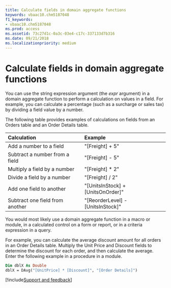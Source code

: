```yaml
---
title: Calculate fields in domain aggregate functions
keywords: vbaac10.chm5187048
f1_keywords:
- vbaac10.chm5187048
ms.prod: access
ms.assetid: 73c27d1c-0a3c-03e4-c17c-337133d7b316
ms.date: 09/21/2018
ms.localizationpriority: medium
---
```



# Calculate fields in domain aggregate functions

You can use the string expression argument (the  _expr_ argument) in a domain aggregate function to perform a calculation on values in a field. For example, you can calculate a percentage (such as a surcharge or sales tax) by dividing a field value by a number.

The following table provides examples of calculations on fields from an Orders table and an Order Details table.


|**Calculation**|**Example**|
|:-----|:-----|
|Add a number to a field|"[Freight] + 5"|
|Subtract a number from a field|"[Freight] - 5"|
|Multiply a field by a number|"[Freight] * 2"|
|Divide a field by a number|"[Freight] / 2"|
|Add one field to another|"[UnitsInStock] + [UnitsOnOrder]"|
|Subtract one field from another|"[ReorderLevel] - [UnitsInStock]"|

You would most likely use a domain aggregate function in a macro or module, in a calculated control on a form or report, or in a criteria expression in a query.

For example, you can calculate the average discount amount for all orders in an Order Details table. Multiply the Unit Price and Discount fields to determine the discount for each order, and then calculate the average. Enter the following example in a procedure in a module.

```vb
Dim dblX As Double 
dblX = DAvg("[UnitPrice] * [Discount]", "[Order Details]")
```

[!include[Support and feedback](~/includes/feedback-boilerplate.md)]